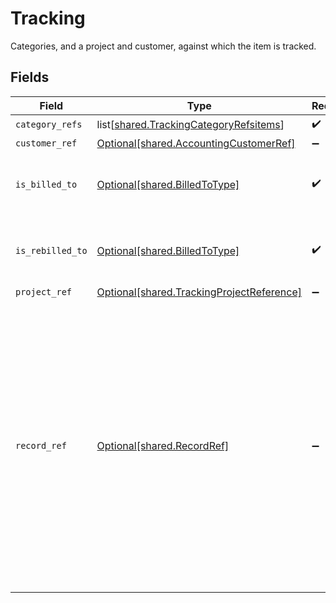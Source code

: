 # Tracking

Categories, and a project and customer, against which the item is tracked.


## Fields

| Field                                                                                                                                                                                                                                                   | Type                                                                                                                                                                                                                                                    | Required                                                                                                                                                                                                                                                | Description                                                                                                                                                                                                                                             |
| ------------------------------------------------------------------------------------------------------------------------------------------------------------------------------------------------------------------------------------------------------- | ------------------------------------------------------------------------------------------------------------------------------------------------------------------------------------------------------------------------------------------------------- | ------------------------------------------------------------------------------------------------------------------------------------------------------------------------------------------------------------------------------------------------------- | ------------------------------------------------------------------------------------------------------------------------------------------------------------------------------------------------------------------------------------------------------- |
| `category_refs`                                                                                                                                                                                                                                         | list[[shared.TrackingCategoryRefsitems](undefined/models/shared/trackingcategoryrefsitems.md)]                                                                                                                                                          | :heavy_check_mark:                                                                                                                                                                                                                                      | N/A                                                                                                                                                                                                                                                     |
| `customer_ref`                                                                                                                                                                                                                                          | [Optional[shared.AccountingCustomerRef]](undefined/models/shared/accountingcustomerref.md)                                                                                                                                                              | :heavy_minus_sign:                                                                                                                                                                                                                                      | N/A                                                                                                                                                                                                                                                     |
| `is_billed_to`                                                                                                                                                                                                                                          | [Optional[shared.BilledToType]](undefined/models/shared/billedtotype.md)                                                                                                                                                                                | :heavy_check_mark:                                                                                                                                                                                                                                      | Defines if the bill or bill credit note is billed/rebilled to a project.                                                                                                                                                                                |
| `is_rebilled_to`                                                                                                                                                                                                                                        | [Optional[shared.BilledToType]](undefined/models/shared/billedtotype.md)                                                                                                                                                                                | :heavy_check_mark:                                                                                                                                                                                                                                      | Defines if the bill or bill credit note is billed/rebilled to a project.                                                                                                                                                                                |
| `project_ref`                                                                                                                                                                                                                                           | [Optional[shared.TrackingProjectReference]](undefined/models/shared/trackingprojectreference.md)                                                                                                                                                        | :heavy_minus_sign:                                                                                                                                                                                                                                      | N/A                                                                                                                                                                                                                                                     |
| `record_ref`                                                                                                                                                                                                                                            | [Optional[shared.RecordRef]](undefined/models/shared/recordref.md)                                                                                                                                                                                      | :heavy_minus_sign:                                                                                                                                                                                                                                      | Links the current record to the underlying record or data type that created it. <br/><br/>For example, if a journal entry is generated based on an invoice, this property allows you to connect the journal entry to the underlying invoice in our data model.  |